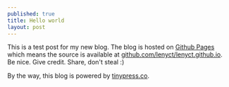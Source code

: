 ```yaml
---
published: true
title: Hello world
layout: post
---
```

This is a test post for my new blog. The blog is hosted on [Github Pages](http://pages.github.com/) which means the source is available at [github.com/lenyct/lenyct.github.io](http://github.com/lenyct/lenyct.github.io). Be nice. Give credit. Share, don't steal :)

By the way, this blog is powered by [tinypress.co](https://tinypress.co).